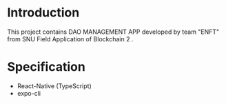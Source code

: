 # Introduction
This project contains DAO MANAGEMENT APP developed by team "ENFT" from SNU Field Application of Blockchain 2 .

# Specification
* React-Native (TypeScript)
* expo-cli